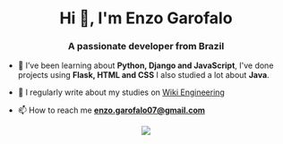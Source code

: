 <h1 align="center">Hi 👋, I'm Enzo Garofalo</h1>
<h3 align="center">A passionate developer from Brazil</h3>

- 🌱 I’ve been learning about **Python, Django and JavaScript**, I've done projects using **Flask, HTML and CSS** I also studied a lot about **Java**.

- 📝 I regularly write about my studies on <a href="https://ripe-moat-f8e.notion.site/7aefb89b3c174143a877e3fce49b2ea1?v=12ded290839943ef96d22435066ab9d1&pvs=4">Wiki Engineering</a>

- 📫 How to reach me **enzo.garofalo07@gmail.com**

<p align="center">
  <a href="https://skillicons.dev">
    <img src="https://skillicons.dev/icons?i=git,py,flask,django,java,js" />
  </a>
</p>
